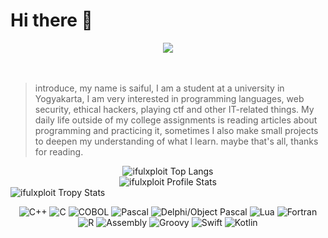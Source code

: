 
# Hi there 👋
<div align='center'>
  <img src="https://media.giphy.com/media/FWAcpJsFT9mvrv0e7a/giphy.gif" >
</div>
</br></br>

> introduce, my name is saiful, I am a student at a university in
> Yogyakarta, I am very interested in programming languages, web
> security, ethical hackers, playing ctf and other IT-related things. My
> daily life outside of my college assignments is reading articles about
> programming and practicing it, sometimes I also make small projects to
> deepen my understanding of what I learn. maybe that's all, thanks for
> reading.

<div align='center'>
    <img src="https://github-readme-stats.vercel.app/api/top-langs/?username=ifulxploit&theme=tokyonight&layout=compact&hide_border=true&bg_color=282A36&icon_color=686868&title_color=57c7ff&text_color=9aedfe" alt="ifulxploit Top Langs" />
</div>
<div align='center'>
    <img src="https://github-readme-stats.vercel.app/api?username=ifulxploit&show_icons=true&include_all_commits=true&hide_border=true&bg_color=282A36&icon_color=686868&title_color=57c7ff&text_color=9aedfe&custom_title=My+Github+Stats" alt="ifulxploit Profile Stats" />
</div>

<div>
        <img src="https://github-profile-trophy.vercel.app/?username=ifulxploit&theme=dracula&rank=S,AAA,AA,B,C,A&margin-w=10" alt="ifulxploit Tropy Stats" />
</div>


 <div align='center'>
 
 
 ![C++](https://img.shields.io/badge/-C++-00599C?style=flat-square&logo=c%2B%2B&logoColor=white)
![C](https://img.shields.io/badge/-C-A8B9CC?style=flat-square&logo=c&logoColor=white)
![COBOL](https://img.shields.io/badge/-COBOL-4F5155?style=flat-square&logo=cobol&logoColor=white)
![Pascal](https://img.shields.io/badge/-Pascal-9B5DE5?style=flat-square&logo=pascal&logoColor=white)
![Delphi/Object Pascal](https://img.shields.io/badge/-Delphi/Object%20Pascal-EE1F35?style=flat-square&logo=delphi&logoColor=white)
![Lua](https://img.shields.io/badge/-Lua-2C2D72?style=flat-square&logo=lua&logoColor=white)
![Fortran](https://img.shields.io/badge/-Fortran-734F96?style=flat-square&logo=fortran&logoColor=white)
![R](https://img.shields.io/badge/-R-276DC3?style=flat-square&logo=r&logoColor=white)
![Assembly](https://img.shields.io/badge/-Assembly-007396?style=flat-square&logo=assembly&logoColor=white)
![Groovy](https://img.shields.io/badge/-Groovy-4298B8?style=flat-square&logo=apache-groovy&logoColor=white)
![Swift](https://img.shields.io/badge/-Swift-FA7343?style=flat-square&logo=swift&logoColor=white)
![Kotlin](https://img.shields.io/badge/-Kotlin-0095D5?style=flat-square&logo=kotlin&logoColor=white)


</div>
 
